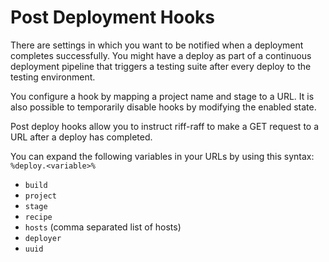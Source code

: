 Post Deployment Hooks
=====================

There are settings in which you want to be notified when a deployment completes successfully.  You might have a deploy
 as part of a continuous deployment pipeline that triggers a testing suite after every deploy to the testing
 environment.

You configure a hook by mapping a project name and stage to a URL.  It is also possible to temporarily disable hooks by
 modifying the enabled state.

Post deploy hooks allow you to instruct riff-raff to make a GET request to a URL after a deploy has completed.

You can expand the following variables in your URLs by using this syntax: `%deploy.<variable>%`

  * `build`
  * `project`
  * `stage`
  * `recipe`
  * `hosts` (comma separated list of hosts)
  * `deployer`
  * `uuid`